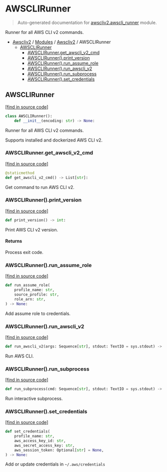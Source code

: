 # AWSCLIRunner

> Auto-generated documentation for [awscliv2.awscli_runner](https://github.com/vemel/awscliv2/blob/main/awscliv2/awscli_runner.py) module.

Runner for all AWS CLI v2 commands.

- [Awscliv2](../README.md#aws-cli-v2-for-python-) / [Modules](../MODULES.md#awscliv2-modules) / [Awscliv2](index.md#awscliv2) / AWSCLIRunner
    - [AWSCLIRunner](#awsclirunner)
        - [AWSCLIRunner.get_awscli_v2_cmd](#awsclirunnerget_awscli_v2_cmd)
        - [AWSCLIRunner().print_version](#awsclirunnerprint_version)
        - [AWSCLIRunner().run_assume_role](#awsclirunnerrun_assume_role)
        - [AWSCLIRunner().run_awscli_v2](#awsclirunnerrun_awscli_v2)
        - [AWSCLIRunner().run_subprocess](#awsclirunnerrun_subprocess)
        - [AWSCLIRunner().set_credentials](#awsclirunnerset_credentials)

## AWSCLIRunner

[[find in source code]](https://github.com/vemel/awscliv2/blob/main/awscliv2/awscli_runner.py#L17)

```python
class AWSCLIRunner():
    def __init__(encoding: str) -> None:
```

Runner for all AWS CLI v2 commands.

Supports installed and dockerized AWS CLI v2.

### AWSCLIRunner.get_awscli_v2_cmd

[[find in source code]](https://github.com/vemel/awscliv2/blob/main/awscliv2/awscli_runner.py#L28)

```python
@staticmethod
def get_awscli_v2_cmd() -> List[str]:
```

Get command to run AWS CLI v2.

### AWSCLIRunner().print_version

[[find in source code]](https://github.com/vemel/awscliv2/blob/main/awscliv2/awscli_runner.py#L78)

```python
def print_version() -> int:
```

Print AWS CLI v2 version.

#### Returns

Process exit code.

### AWSCLIRunner().run_assume_role

[[find in source code]](https://github.com/vemel/awscliv2/blob/main/awscliv2/awscli_runner.py#L87)

```python
def run_assume_role(
    profile_name: str,
    source_profile: str,
    role_arn: str,
) -> None:
```

Add assume role to credentials.

### AWSCLIRunner().run_awscli_v2

[[find in source code]](https://github.com/vemel/awscliv2/blob/main/awscliv2/awscli_runner.py#L65)

```python
def run_awscli_v2(args: Sequence[str], stdout: TextIO = sys.stdout) -> int:
```

Run AWS CLI.

### AWSCLIRunner().run_subprocess

[[find in source code]](https://github.com/vemel/awscliv2/blob/main/awscliv2/awscli_runner.py#L53)

```python
def run_subprocess(cmd: Sequence[str], stdout: TextIO = sys.stdout) -> int:
```

Run interactive subprocess.

### AWSCLIRunner().set_credentials

[[find in source code]](https://github.com/vemel/awscliv2/blob/main/awscliv2/awscli_runner.py#L124)

```python
def set_credentials(
    profile_name: str,
    aws_access_key_id: str,
    aws_secret_access_key: str,
    aws_session_token: Optional[str] = None,
) -> None:
```

Add or update credentials in `~/.aws/credentials`
